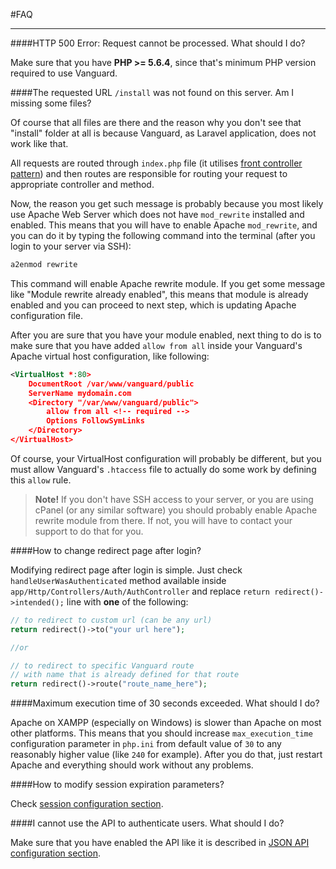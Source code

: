 #FAQ

---

####HTTP 500 Error: Request cannot be processed. What should I do?

Make sure that you have **PHP >= 5.6.4**, since that's minimum PHP version required to use Vanguard.
 
####The requested URL `/install` was not found on this server. Am I missing some files?

Of course that all files are there and the reason why you don't see that "install" folder at all is because Vanguard, as Laravel application, does not work like that.

All requests are routed through `index.php` file (it utilises [front controller pattern](http://martinfowler.com/eaaCatalog/frontController.html)) and then routes are responsible for routing 
your request to appropriate controller and method.

Now, the reason you get such message is probably because you most likely use Apache Web Server which does not have `mod_rewrite` installed and enabled.
This means that you will have to enable Apache `mod_rewrite`, and you can do it by typing the following command into the terminal (after you login to your server via SSH):

```php
a2enmod rewrite
```

This command will enable Apache rewrite module. If you get some message like "Module rewrite already enabled", this means that module is already enabled and you can proceed to next step, which is updating Apache configuration file.

After you are sure that you have your module enabled, next thing to do is to make sure that you have added `allow from all` inside your Vanguard's Apache virtual host configuration, like following:

```xml
<VirtualHost *:80> 
    DocumentRoot /var/www/vanguard/public 
    ServerName mydomain.com 
    <Directory "/var/www/vanguard/public"> 
        allow from all <!-- required -->
        Options FollowSymLinks 
    </Directory> 
</VirtualHost>
```

Of course, your VirtualHost configuration will probably be different, but you must allow Vanguard's `.htaccess` file to actually do some work by defining this `allow` rule.

>**Note!** If you don't have SSH access to your server, or you are using cPanel (or any similar software) you should probably enable Apache rewrite module from there. If not, you will have to contact your support to do that for you.

<a name="redirect-page"></a>
####How to change redirect page after login?

Modifying redirect page after login is simple. Just check `handleUserWasAuthenticated` method available inside `app/Http/Controllers/Auth/AuthController`
and replace `return redirect()->intended();`  line with **one** of the following:

```php
// to redirect to custom url (can be any url)
return redirect()->to("your url here");

//or

// to redirect to specific Vanguard route
// with name that is already defined for that route
return redirect()->route("route_name_here");
```

####Maximum execution time of 30 seconds exceeded. What should I do?

Apache on XAMPP (especially on Windows) is slower than Apache on most other platforms. 
This means that you should increase `max_execution_time` configuration parameter in `php.ini` from default
value of `30` to any reasonably higher value (like `240` for example). After you do that, just restart Apache and everything should work without any problems.

####How to modify session expiration parameters?

Check [session configuration section](configuration.html#session-configuration).

####I cannot use the API to authenticate users. What should I do?

Make sure that you have enabled the API like it is described in [JSON API configuration section](configuration.html#json-api).

